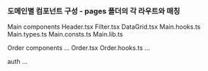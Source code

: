 ### 도메인별 컴포넌트 구성 - pages 폴더의 각 라우트와 매칭

Main
  components
    Header.tsx
    Filter.tsx
    DataGrid.tsx
  Main.hooks.ts
  Main.types.ts
  Main.consts.ts
  Main.lib.ts

Order
  components
    ...
  Order.tsx
  Order.hooks.ts
  ...

auth
  ...
